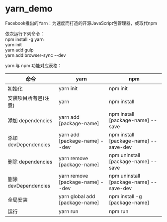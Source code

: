 # yarn_demo
Facebook推出的Yarn：为速度而打造的开源JavaScript包管理器，或取代npm    

依次运行下列命令：  
npm install -g yarn    
yarn init       
yarn add gulp    
yarn add browser-sync --dev    

yarn 与 npm 功能对应表格：

命令 | yarn | npm
--- | --- | ---
初始化 | yarn init | npm init
安装项目所有包(注意) | yarn | npm install
添加 dependencies | yarn add [package-name]  | npm install [package-name] --save
添加 devDependencies | yarn add [package-name] --dev | npm install [package-name] --save-dev
删除 dependencies | yarn remove [package-name]  | npm uninstall [package-name] --save
删除 devDependencies | yarn remove [package-name] --dev | npm uninstall [package-name] --save-dev
全局安装 | yarn global add [package-name] | npm install -g [package-name]
运行 | yarn run | npm run
  
